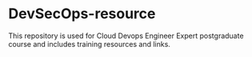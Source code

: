# DevSecOps-resource
This repository is used for Cloud Devops Engineer Expert postgraduate course and includes training resources and links.
